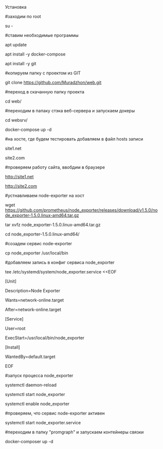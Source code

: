 Установка

#заходим по root

su -

#ставим необходимые программы

apt update

apt install -y docker-compose

apt install -y git

#копируем папку с проектом из GIT

git clone https://github.com/Muradzhon/web.git

#переход в скачанную папку проекта 

cd web/

#переходим в папаку стэка веб-сервера и запускаем докеры

cd websrv/

docker-compose up -d

#на хосте, где будем тестировать добавляем в файл hosts записи

<ip> site1.net
  
<ip> site2.com

#проверяем работу сайта, ввобдим в браузере
  
http://site1.net
  
http://site2.com

  
#устнавливаем node-exporter на хост
  
wget https://github.com/prometheus/node_exporter/releases/download/v1.5.0/node_exporter-1.5.0.linux-amd64.tar.gz
  
tar xvfz node_exporter-1.5.0.linux-amd64.tar.gz

 cd node_exporter-1.5.0.linux-amd64/
  
#созадем сервис node-exporter

  cp node_exporter /usr/local/bin
  
 #добавляем запись в конфиг сервиса node_exporter
  
tee /etc/systemd/system/node_exporter.service <<EOF
  
[Unit]
  
Description=Node Exporter
  
Wants=network-online.target
  
After=network-online.target

[Service]
  
User=root
  
ExecStart=/usr/local/bin/node_exporter

[Install]
  
WantedBy=default.target
  
EOF

  
#запуск процесса node_exporter
  
systemctl daemon-reload
  
systemctl start node_exporter
  
systemctl enable node_exporter
  
  
#проверяем, что сервис node-exporter активен 
  
  systemctl start node_exporter.service
  
#переходим в папку "promgraph" и запускаем контейнеры связки
  
 docker-composer up -d
